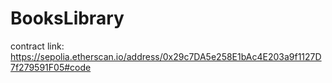 # BooksLibrary

contract link: https://sepolia.etherscan.io/address/0x29c7DA5e258E1bAc4E203a9f1127D7f279591F05#code